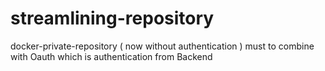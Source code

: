 # streamlining-repository
docker-private-repository ( now without authentication )
must to combine with Oauth which is authentication from Backend
